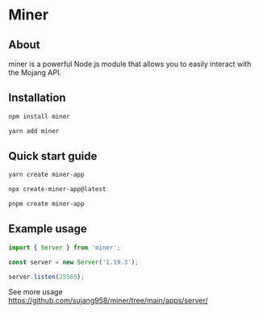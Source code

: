 # Miner

## About

miner is a powerful Node.js module that allows you to easily interact with the Mojang API.

## Installation

```sh
npm install miner

yarn add miner
```

## Quick start guide

```sh
yarn create miner-app

npx create-miner-app@latest

pnpm create miner-app
```

## Example usage

```ts
import { Server } from 'miner';

const server = new Server('1.19.3');

server.listen(25565);
```

See more usage https://github.com/sujang958/miner/tree/main/apps/server/

